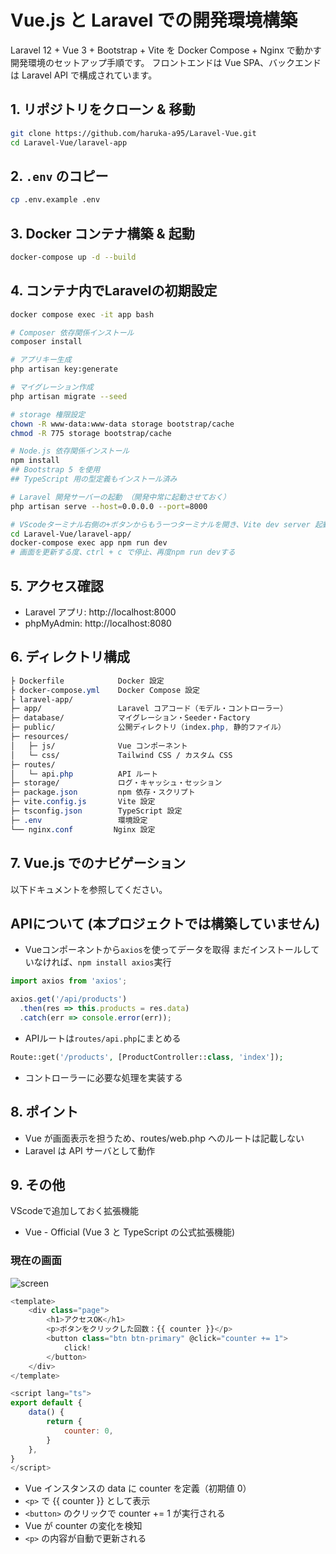 # Vue.js と Laravel での開発環境構築
Laravel 12 + Vue 3 + Bootstrap + Vite を Docker Compose + Nginx で動かす開発環境のセットアップ手順です。
フロントエンドは Vue SPA、バックエンドは Laravel API で構成されています。

## 1. リポジトリをクローン & 移動
```bash
git clone https://github.com/haruka-a95/Laravel-Vue.git
cd Laravel-Vue/laravel-app
```

## 2. `.env` のコピー
```bash
cp .env.example .env
```

## 3. Docker コンテナ構築 & 起動
```bash
docker-compose up -d --build
```

## 4. コンテナ内でLaravelの初期設定
```bash
docker compose exec -it app bash

# Composer 依存関係インストール
composer install

# アプリキー生成
php artisan key:generate

# マイグレーション作成
php artisan migrate --seed

# storage 権限設定
chown -R www-data:www-data storage bootstrap/cache
chmod -R 775 storage bootstrap/cache

# Node.js 依存関係インストール
npm install
## Bootstrap 5 を使用
## TypeScript 用の型定義もインストール済み

# Laravel 開発サーバーの起動 （開発中常に起動させておく）
php artisan serve --host=0.0.0.0 --port=8000

# VScodeターミナル右側の+ボタンからもう一つターミナルを開き、Vite dev server 起動
cd Laravel-Vue/laravel-app/
docker-compose exec app npm run dev
# 画面を更新する度、ctrl + c で停止、再度npm run devする
```

## 5. アクセス確認
- Laravel アプリ: http://localhost:8000
- phpMyAdmin: http://localhost:8080

## 6. ディレクトリ構成
```css
├ Dockerfile            Docker 設定
├ docker-compose.yml    Docker Compose 設定
├ laravel-app/
├─ app/                 Laravel コアコード（モデル・コントローラー）
├─ database/            マイグレーション・Seeder・Factory
├─ public/              公開ディレクトリ（index.php, 静的ファイル）
├─ resources/           
│   ├─ js/              Vue コンポーネント
│   └─ css/             Tailwind CSS / カスタム CSS
├─ routes/              
│   └─ api.php          API ルート
├─ storage/             ログ・キャッシュ・セッション
├─ package.json         npm 依存・スクリプト
├─ vite.config.js       Vite 設定
├─ tsconfig.json        TypeScript 設定
├─ .env                 環境設定
└── nginx.conf         Nginx 設定
```

## 7. Vue.js でのナビゲーション
以下ドキュメントを参照してください。

## APIについて (本プロジェクトでは構築していません)
- Vueコンポーネントから`axios`を使ってデータを取得
まだインストールしていなければ、`npm install axios`実行

```javascript
import axios from 'axios';

axios.get('/api/products')
  .then(res => this.products = res.data)
  .catch(err => console.error(err));
```
- APIルートは`routes/api.php`にまとめる
```php
Route::get('/products', [ProductController::class, 'index']);
```
- コントローラーに必要な処理を実装する

## 8. ポイント
- Vue が画面表示を担うため、routes/web.php へのルートは記載しない
- Laravel は API サーバとして動作

## 9. その他
VScodeで追加しておく拡張機能
- Vue - Official (Vue 3 と TypeScript の公式拡張機能)

### 現在の画面
![screen](../doc/image.png)
```javascript
<template>
    <div class="page">
        <h1>アクセスOK</h1>
        <p>ボタンをクリックした回数：{{ counter }}</p>
        <button class="btn btn-primary" @click="counter += 1">
            click!
        </button>
    </div>
</template>

<script lang="ts">
export default {
    data() {
        return {
            counter: 0,
        }
    },
}
</script>
```
- Vue インスタンスの data に counter を定義（初期値 0）
- `<p>` で {{ counter }} として表示
- `<button>` のクリックで counter += 1 が実行される
- Vue が counter の変化を検知
- `<p>` の内容が自動で更新される